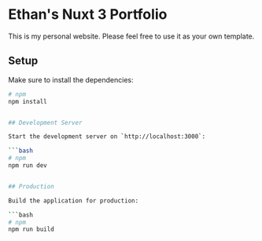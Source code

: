 # Ethan's Nuxt 3 Portfolio

This is my personal website. Please feel free to use it as your own template.

## Setup

Make sure to install the dependencies:

```bash
# npm
npm install


## Development Server

Start the development server on `http://localhost:3000`:

```bash
# npm
npm run dev


## Production

Build the application for production:

```bash
# npm
npm run build
